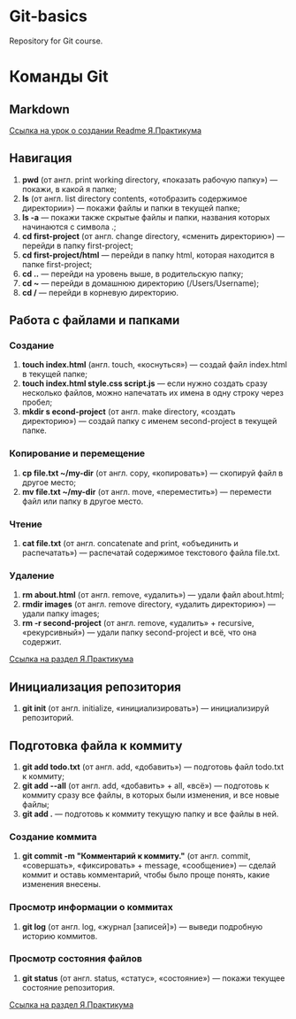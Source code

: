# Git-basics
Repository for Git course.
# Команды Git

## Markdown
 [Ссылка на урок о создании Readme Я.Практикума](https://practicum.yandex.ru/trainer/java-developer/lesson/a1603c0f-b34d-4ae9-9703-7e206a579d4e/)

## Навигация
1. **pwd** (от англ. print working directory, «показать рабочую папку») — покажи, в какой я папке;
1. **ls** (от англ. list directory contents, «отобразить содержимое директории») — покажи файлы и папки в текущей папке;
1. **ls -a** — покажи также скрытые файлы и папки, названия которых начинаются с символа .;
1. **cd first-project** (от англ. change directory, «сменить директорию») — перейди в папку first-project;
1. **cd first-project/html** — перейди в папку html, которая находится в папке first-project;
1. **cd ..** — перейди на уровень выше, в родительскую папку;
1. **cd ~** — перейди в домашнюю директорию (/Users/Username);
1. **cd /** — перейди в корневую директорию.
   

## Работа с файлами и папками
### Создание
1. **touch index.html** (англ. touch, «коснуться») — создай файл index.html в текущей папке;
2. **touch index.html style.css script.js** — если нужно создать сразу несколько файлов, можно напечатать их имена в одну строку через пробел;
3. **mkdir s econd-project** (от англ. make directory, «создать директорию») — создай папку с именем second-project в текущей папке.

### Копирование и перемещение
1. **cp file.txt ~/my-dir** (от англ. copy, «копировать») — скопируй файл в другое место;
1. **mv file.txt ~/my-dir** (от англ. move, «переместить») — перемести файл или папку в другое место.

### Чтение
1. **cat file.txt** (от англ. concatenate and print, «объединить и распечатать») — распечатай содержимое текстового файла file.txt.

### Удаление
1. **rm about.html** (от англ. remove, «удалить») — удали файл about.html;
1. **rmdir images** (от англ. remove directory, «удалить директорию») — удали папку images;
1. **rm -r second-project** (от англ. remove, «удалить» + recursive, «рекурсивный») — удали папку second-project и всё, что она содержит.
   
[Ссылка на раздел Я.Практикума](https://practicum.yandex.ru/trainer/java-developer/lesson/a8062eea-9944-4f33-9473-6df280e6393f/)


## Инициализация репозитория
1. **git init** (от англ. initialize, «инициализировать») — инициализируй репозиторий.

## Подготовка файла к коммиту
1. **git add todo.txt** (от англ. add, «добавить») — подготовь файл todo.txt к коммиту;
1. **git add --all** (от англ. add, «добавить» + all, «всё») — подготовь к коммиту сразу все файлы, в которых были изменения, и все новые файлы;
1. **git add .** — подготовь к коммиту текущую папку и все файлы в ней.

### Создание коммита
1. **git commit -m "Комментарий к коммиту."** (от англ. commit, «совершать», «фиксировать» + message, «сообщение») — сделай коммит и оставь комментарий, чтобы было проще понять, какие изменения внесены.

### Просмотр информации о коммитах
1. **git log** (от англ. log, «журнал [записей]») — выведи подробную историю коммитов.

### Просмотр состояния файлов
1. **git status** (от англ. status, «статус», «состояние») — покажи текущее состояние репозитория.
   
[Ссылка на раздел Я.Практикума](https://practicum.yandex.ru/trainer/java-developer/lesson/2ae47c2c-ab40-4ac0-8084-1dfbd599c1ae/)
